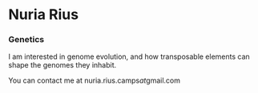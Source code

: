 # Nuria Rius

### Genetics

I am interested in genome evolution, and how transposable elements can shape the genomes they inhabit.


You can contact me at nuria.rius.camps*at*gmail.com
